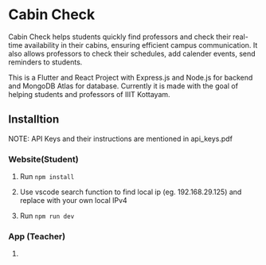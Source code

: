 # Cabin Check

Cabin Check helps students quickly find professors and check their real-time availability in their cabins, ensuring efficient campus communication. It also allows professors to check their schedules, add calender events, send reminders to students.

This is a Flutter and React Project with Express.js and Node.js for backend and MongoDB Atlas for database. Currently it is made with the goal of helping students and professors of IIIT Kottayam.

## Installtion

NOTE: API Keys and their instructions are mentioned in api_keys.pdf

### Website(Student)

1. Run `npm install`

2. Use vscode search function to find local ip (eg. 192.168.29.125) and replace with your own local IPv4

3. Run `npm run dev`

### App (Teacher)

1.